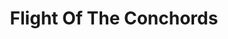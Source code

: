 ---
title: "Flight Of The Conchords"
summary: "Flight of the Conchords is a New Zealand-based comedy band composed of Bret McKenzie and Jemaine Clement. The duo's comedy and music became the basis of a BBC radio series and then an American television series, which premiered in 2007 on HBO, also called Flight of the Conchords. They used to refer to themselves as \"New Zealand's fourth most popular guitar-based digi-bongo acapella-rap-funk-comedy folk duo\", however now are \"the almost award-winning fourth-most-popular folk duo in New Zealand.\""
image: "flight-of-the-conchords.jpg"
---
